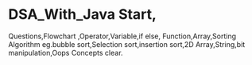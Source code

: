 # DSA_With_Java Start, 
Questions,Flowchart ,Operator,Variable,if else,
Function,Array,Sorting Algorithm eg.bubble sort,Selection sort,insertion sort,2D Array,String,bit manipulation,Oops Concepts clear.

